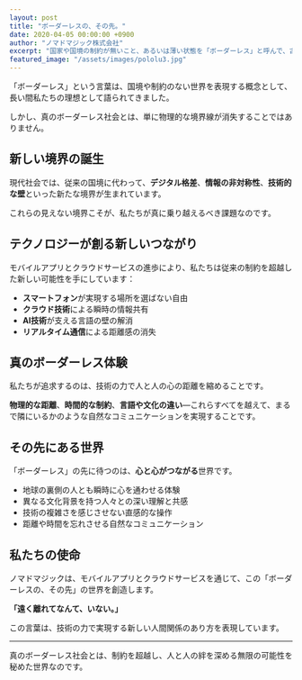 ```yaml
---
layout: post
title: "ボーダーレスの、その先。"
date: 2020-04-05 00:00:00 +0900
author: "ノマドマジック株式会社"
excerpt: "国家や国境の制約が無いこと、あるいは薄い状態を「ボーダーレス」と呼んで、古くから「いつか、そういう時代が到来する」と言われてきました。"
featured_image: "/assets/images/pololu3.jpg"
---
```


「ボーダーレス」という言葉は、国境や制約のない世界を表現する概念として、長い間私たちの理想として語られてきました。

しかし、真のボーダーレス社会とは、単に物理的な境界線が消失することではありません。

## 新しい境界の誕生

現代社会では、従来の国境に代わって、**デジタル格差**、**情報の非対称性**、**技術的な壁**といった新たな境界が生まれています。

これらの見えない境界こそが、私たちが真に乗り越えるべき課題なのです。

## テクノロジーが創る新しいつながり

モバイルアプリとクラウドサービスの進歩により、私たちは従来の制約を超越した新しい可能性を手にしています：

- **スマートフォン**が実現する場所を選ばない自由
- **クラウド技術**による瞬時の情報共有
- **AI技術**が支える言語の壁の解消
- **リアルタイム通信**による距離感の消失

## 真のボーダーレス体験

私たちが追求するのは、技術の力で人と人の心の距離を縮めることです。

**物理的な距離**、**時間的な制約**、**言語や文化の違い**—これらすべてを越えて、まるで隣にいるかのような自然なコミュニケーションを実現することです。

## その先にある世界

「ボーダーレス」の先に待つのは、**心と心がつながる**世界です。

- 地球の裏側の人とも瞬時に心を通わせる体験
- 異なる文化背景を持つ人々との深い理解と共感
- 技術の複雑さを感じさせない直感的な操作
- 距離や時間を忘れさせる自然なコミュニケーション

## 私たちの使命

ノマドマジックは、モバイルアプリとクラウドサービスを通じて、この「ボーダーレスの、その先」の世界を創造します。

**「遠く離れてなんて、いない。」**

この言葉は、技術の力で実現する新しい人間関係のあり方を表現しています。

---

真のボーダーレス社会とは、制約を超越し、人と人の絆を深める無限の可能性を秘めた世界なのです。 